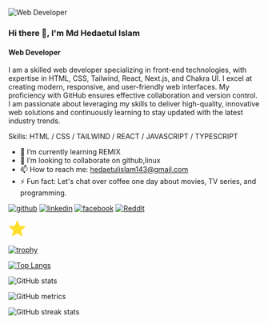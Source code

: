 ![Web Developer](https://pbs.twimg.com/profile_banners/1304471310924279808/1621973287/1080x360)


### Hi there 👋, I'm Md Hedaetul Islam
#### Web Developer

I am a skilled web developer specializing in front-end technologies, with expertise in HTML, CSS, Tailwind, React, Next.js, and Chakra UI. I excel at creating modern, responsive, and user-friendly web interfaces. My proficiency with GitHub ensures effective collaboration and version control. I am passionate about leveraging my skills to deliver high-quality, innovative web solutions and continuously learning to stay updated with the latest industry trends.

Skills: HTML / CSS / TAILWIND / REACT / JAVASCRIPT / TYPESCRIPT 

- 🌱 I’m currently learning REMIX 
- 👯 I’m looking to collaborate on github,linux 
- 📫 How to reach me: hedaetulislam143@gmail.com 
- ⚡ Fun fact: Let's chat over coffee one day about movies, TV series, and programming. 


[<img src='https://cdn.jsdelivr.net/npm/simple-icons@3.0.1/icons/github.svg' alt='github' height='40'>](https://github.com/hedaetul)  [<img src='https://cdn.jsdelivr.net/npm/simple-icons@3.0.1/icons/linkedin.svg' alt='linkedin' height='40'>](https://www.linkedin.com/in/007-hedaetul/)  [<img src='https://cdn.jsdelivr.net/npm/simple-icons@3.0.1/icons/facebook.svg' alt='facebook' height='40'>](https://www.facebook.com/007.hedaetul)  [<img src='https://cdn.jsdelivr.net/npm/simple-icons@3.0.1/icons/reddit.svg' alt='Reddit' height='40'>](https://www.reddit.com/user/007-hedaetul)  

<a href='https://stars.github.com/'><img src='https://raw.githubusercontent.com/acervenky/animated-github-badges/master/assets/starbadge.gif' width='35' height='35'></a> 

[![trophy](https://github-profile-trophy.vercel.app/?username=hedaetul)](https://github.com/ryo-ma/github-profile-trophy)

[![Top Langs](https://github-readme-stats.vercel.app/api/top-langs/?username=hedaetul)](https://github.com/anuraghazra/github-readme-stats)

![GitHub stats](https://github-readme-stats.vercel.app/api?username=hedaetul&show_icons=true&count_private=true)  

![GitHub metrics](https://metrics.lecoq.io/hedaetul)  

![GitHub streak stats](https://streak-stats.demolab.com/?user=hedaetul)  

